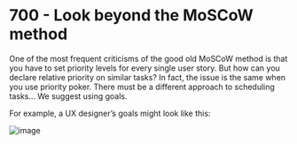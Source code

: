# 700 - Look beyond the MoSCoW method

One of the most frequent criticisms of the good old MoSCoW method is that you have to set priority levels for every single user story. But how can you declare relative priority on similar tasks? In fact, the issue is the same when you use priority poker. There must be a different approach to scheduling tasks... We suggest using goals.

For example, a UX designerʼs goals might look like this:

![image](https://github.com/user-attachments/assets/93d1765a-4695-47ca-bd05-8e6d160b1f43)
